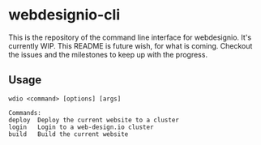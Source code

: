 # webdesignio-cli

This is the repository of the command line interface for webdesignio. It's currently WIP. This
README is future wish, for what is coming. Checkout the issues and the milestones to keep up with
the progress.

## Usage

```
wdio <command> [options] [args]

Commands:
deploy  Deploy the current website to a cluster
login   Login to a web-design.io cluster
build   Build the current website
```
